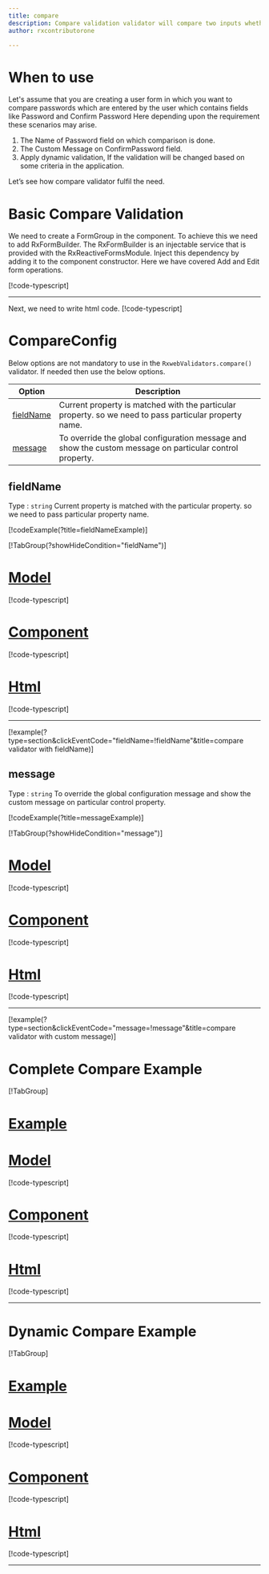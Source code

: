 ```yaml
---
title: compare 
description: Compare validation validator will compare two inputs whether they are same or not.
author: rxcontributorone

--- 
```

# When to use
Let's assume that you are creating a user form in which you want to compare passwords which are entered by the user which contains fields like Password and Confirm Password Here depending upon the requirement these scenarios may arise.
1.	The Name of Password field on which comparison is done.
2.  The Custom Message on ConfirmPassword field.  
3.	Apply dynamic validation, If the validation will be changed based on some criteria in the application.

Let’s see how compare validator fulfil the need.

# Basic Compare Validation 
We need to create a FormGroup in the component. To achieve this we need to add RxFormBuilder. The RxFormBuilder is an injectable service that is provided with the RxReactiveFormsModule. Inject this dependency by adding it to the component constructor.
Here we have covered Add and Edit form operations.

[!code-typescript[](\assets\examples\validators\compare\add\compare-add.component.ts)]
***

Next, we need to write html code.
[!code-typescript[](\assets\examples\validators\compare\add\compare-add.component.html)]

<app-compare-add-validator></app-compare-add-validator>

# CompareConfig
Below options are not mandatory to use in the `RxwebValidators.compare()` validator. If needed then use the below options.

|Option | Description |
|--- | ---- |
|[fieldName](#fieldName) | Current property is matched with the particular property. so we need to pass particular property name. |
|[message](#message) | To override the global configuration message and show the custom message on particular control property. |

 
## fieldName 
Type :  `string` 
Current property is matched with the particular property. so we need to pass particular property name.

[!codeExample(?title=fieldNameExample)]

[!TabGroup(?showHideCondition="fieldName")]
# [Model](#tab\fieldNamemodel)
[!code-typescript[](\assets\examples\validators\compare\fieldName\user.model.ts)]
# [Component](#tab\fieldNameComponent)
[!code-typescript[](\assets\examples\validators\compare\fieldName\compare-field-name.component.ts)]
# [Html](#tab\fieldNameHtml)
[!code-typescript[](\assets\examples\validators\compare\fieldName\compare-field-name.component.html)]
***

[!example(?type=section&clickEventCode="fieldName=!fieldName"&title=compare validator with fieldName)]
<app-compare-fieldName-validator></app-compare-fieldName-validator>

## message
Type :  `string` 
To override the global configuration message and show the custom message on particular control property.

[!codeExample(?title=messageExample)]

[!TabGroup(?showHideCondition="message")]
# [Model](#tab\messageModel)
[!code-typescript[](\assets\examples\validators\compare\message\user.model.ts)]
# [Component](#tab\messageComponent)
[!code-typescript[](\assets\examples\validators\compare\message\compare-message.component.ts)]
# [Html](#tab\messageHtml)
[!code-typescript[](\assets\examples\validators\compare\message\compare-message.component.html)]
***

[!example(?type=section&clickEventCode="message=!message"&title=compare validator with custom message)]
<app-compare-message-validator></app-compare-message-validator>

# Complete Compare Example
[!TabGroup]
# [Example](#tab\completeexample)
<app-compare-complete-validator></app-compare-complete-validator>
# [Model](#tab\completemodel)
[!code-typescript[](\assets\examples\validators\compare\complete\user.model.ts)]
# [Component](#tab\completecomponent)
[!code-typescript[](\assets\examples\validators\compare\complete\compare-complete.component.ts)]
# [Html](#tab\completehtml)
[!code-typescript[](\assets\examples\validators\compare\complete\compare-complete.component.html)]
***

# Dynamic Compare Example
[!TabGroup]
# [Example](#tab\dynamicexample)
<app-compare-dynamic-validator></app-compare-dynamic-validator>
# [Model](#tab\dynamicmodel)
[!code-typescript[](\assets\examples\validators\compare\dynamic\user.model.ts)]
# [Component](#tab\dynamiccomponent)
[!code-typescript[](\assets\examples\validators\compare\dynamic\compare-dynamic.component.ts)]
# [Html](#tab\dynamichtml)
[!code-typescript[](\assets\examples\validators\compare\dynamic\compare-dynamic.component.html)]
***